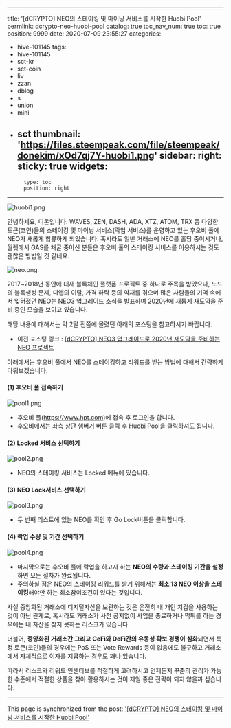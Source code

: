
---
title: '[dCRYPTO] NEO의 스테이킹 및 마이닝 서비스를 시작한 Huobi Pool'
permlink: dcrypto-neo-huobi-pool
catalog: true
toc_nav_num: true
toc: true
position: 9999
date: 2020-07-09 23:55:27
categories:
- hive-101145
tags:
- hive-101145
- sct-kr
- sct-coin
- liv
- zzan
- dblog
- s
- union
- mini
- sct
thumbnail: 'https://files.steempeak.com/file/steempeak/donekim/xOd7qj7Y-huobi1.png'
sidebar:
    right:
        sticky: true
widgets:
    -
        type: toc
        position: right
---


![huobi1.png](https://files.steempeak.com/file/steempeak/donekim/xOd7qj7Y-huobi1.png)

안녕하세요, 디온입니다. WAVES, ZEN, DASH, ADA, XTZ, ATOM, TRX 등 다양한 토큰(코인)들의 스테이킹 및 마이닝 서비스(락업 서비스)를 운영하고 있는 후오비 풀에 NEO가 새롭게 합류하게 되었습니다. 혹시라도 일반 거래소에 NEO를 홀딩 중이시거나, 월렛에서 GAS를 채굴 중이신 분들은 후오비 풀의 스테이킹 서비스를 이용하시는 것도 괜찮은 방법일 것 같네요.

![neo.png](https://files.steempeak.com/file/steempeak/donekim/s082tzP8-neo.png)

2017~2018년 동안에 대새 블록체인 플랫폼 프로젝트 중 하나로 주목을 받았으나, 노드의 블록생성 문제, 디앱의 이탈, 가격 하락 등의 악재를 겪으며 많은 사람들의 기억 속에서 잊혀졌던 NEO는 NEO3 업그레이드 소식을 발표하며 2020년에 새롭게 재도약을 준비 중인 모습을 보이고 있습니다.

해당 내용에 대해서는 약 2달 전쯤에 올렸던 아래의 포스팅을 참고하시기 바랍니다.

- 이전 포스팅 링크 : [[dCRYPTO] NEO3 업그레이드로 2020년 재도약을 준비하는 NEO 프로젝트](https://steemit.com/hive-101145/@donekim/dcrypto-neo3-2020-neo)

아래에서는 후오비 풀에서 NEO를 스테이킹하고 리워드를 받는 방법에 대해서 간략하게 다뤄보겠습니다.

#### (1) 후오비 풀 접속하기
![pool1.png](https://files.steempeak.com/file/steempeak/donekim/3Pt8OlXf-pool1.png)

- 후오비 풀(https://www.hpt.com)에 접속 후 로그인을 합니다.
- 후오비에서는 좌측 상단 햄버거 버튼 클릭 후 Huobi Pool을 클릭하셔도 됩니다.


#### (2) Locked 서비스 선택하기
![pool2.png](https://files.steempeak.com/file/steempeak/donekim/P3sYsnpP-pool2.png)

- NEO의 스테이킹 서비스는 Locked 메뉴에 있습니다.

#### (3) NEO Lock서비스 선택하기
![pool3.png](https://files.steempeak.com/file/steempeak/donekim/zghW1g6d-pool3.png)

- 두 번째 리스트에 있는 NEO를 확인 후 Go Lock버튼을 클릭합니다.


#### (4) 락업 수량 및 기간 선택하기
![pool4.png](https://files.steempeak.com/file/steempeak/donekim/xGBIgexe-pool4.png)

- 마지막으로는 후오비 풀에 락업을 하고자 하는 **NEO의 수량과 스테이킹 기간을 설정**하면 모든 절차가 완료됩니다. 
- 주의하실 점은 NEO의 스테이킹 리워드를 받기 위해서는 **최소 13 NEO 이상을 스테이킹**해야만 하는 최소참여조건이 있다는 것입니다.


사실 중앙화된 거래소에 디지털자산을 보관하는 것은 온전히 내 개인 지갑을 사용하는 것이 아닌 관계로, 혹시라도 거래소가 사전 공지없이 사업을 종료하거나 먹튀를 하는 경우에는 내 자산을 찾지 못하는 리스크가 있습니다. 

더불어, **중앙화된 거래소간 그리고 CeFi와 DeFi간의 유동성 확보 경쟁이 심화**되면서 특정 토큰(코인)들의 경우에는 PoS 또는 Vote Rewards 등이 없음에도 불구하고 거래소에서 자체적으로 이자를 지급하는 경우도 꽤나 있습니다. 

따라서 리스크와 리워드 인센티브를 적절하게 고려하시고 언제든지 꾸준히 관리가 가능한 수준에서 적절한 상품을 찾아 활용하시는 것이 제일 좋은 전략이 되지 않을까 싶습니다.

- - -

This page is synchronized from the post: ['[dCRYPTO] NEO의 스테이킹 및 마이닝 서비스를 시작한 Huobi Pool'](https://steemit.com/@donekim/dcrypto-neo-huobi-pool)
